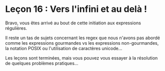 # Leçon 16 : Vers l'infini et au delà !

Bravo, vous êtes arrivé au bout de cette initiation aux expressions régulières.

Il reste un tas de sujets concernant les regex que nous n'avons pas abordé comme les expressions gourmandes vs les expressions non-gourmandes, la notation POSIX ou l'utilisation de caractères unicode... 

Les leçons sont terminées, mais vous pouvez vous essayer à la résolution de quelques problèmes pratiques... 